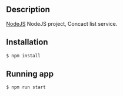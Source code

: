 ## Description
[NodeJS](https://nodejs.org/es/) NodeJS project, Concact list service.

## Installation
```bash
$ npm install
```

## Running app
```bash
$ npm run start
```